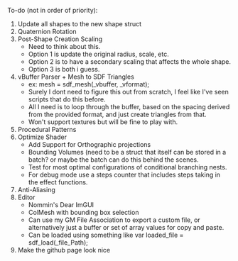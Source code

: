 To-do (not in order of priority):
1. Update all shapes to the new shape struct
3. Quaternion Rotation
4. Post-Shape Creation Scaling
   - Need to think about this.
   - Option 1 is update the original radius, scale, etc.
   - Option 2 is to have a secondary scaling that affects the whole shape.
   - Option 3 is both i guess.
5. vBuffer Parser + Mesh to SDF Triangles
   - ex: mesh =  sdf_mesh(_vbuffer, _vformat);
   - Surely I dont need to figure this out from scratch, I feel like I've seen scripts that do this before.
   - All I need is to loop through the buffer, based on the spacing derived from the provided format, and just create triangles from that.
   - Won't support textures but will be fine to play with.
6. Procedural Patterns
7. Optimize Shader
   - Add Support for Orthographic projections
   - Bounding Volumes (need to be a struct that itself can be stored in a batch? or maybe the batch can do this behind the scenes.
   - Test for most optimal configurations of conditional branching nests.
   - For debug mode use a steps counter that includes steps taking in the effect functions.
8. Anti-Aliasing
9. Editor
   - Nommin's Dear ImGUI 
   - ColMesh with bounding box selection
   - Can use my GM File Association to export a custom file, or alternatively just a buffer or set of array values for copy and paste.
   - Can be loaded using something like var loaded_file = sdf_load(_file_Path);
9. Make the github page look nice
